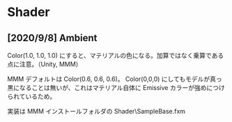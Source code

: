 Shader
==========

[2020/9/8] Ambient
----------

Color(1.0, 1.0, 1.0) にすると、マテリアルの色になる。加算ではなく乗算である点に注意。（Unity, MMM）

MMM デフォルトは Color(0.6, 0.6, 0.6)。
Color(0,0,0) にしてもモデルが真っ黒になることは無いが、これはマテリアル自体に Emissive カラーが強めにつけられているため。

実装は MMM インストールフォルダの Shader\SampleBase.fxm

